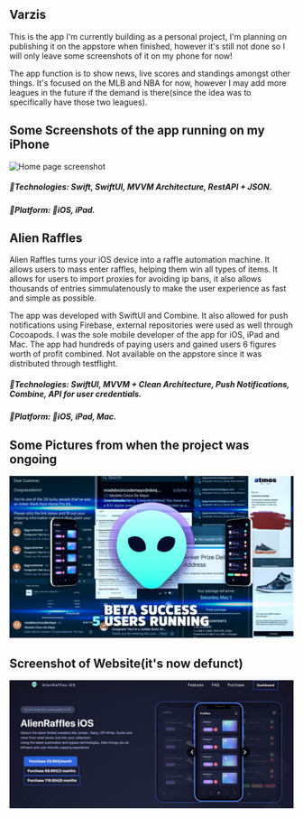 
## Varzis
This is the app I'm currently building as a personal project, I'm planning on publishing it on the appstore when finished, however it's still not done so I will only leave some screenshots of it on my phone for now! 

The app function is to show news, live scores and standings amongst other things. It's focused on the MLB and NBA for now, however I may add more leagues in the future if the demand is there(since the idea was to specifically have those two leagues). 

## Some Screenshots of the app running on my iPhone



![Home page screenshot](home.PNG)



##### 🔨Technologies: Swift, SwiftUI, MVVM Architecture, RestAPI + JSON.
##### 🚀Platform: 📱iOS, iPad.







## Alien Raffles
Alien Raffles turns your iOS device into a raffle automation machine. It allows users to mass enter raffles, helping them win all types of items. It allows for users to import proxies for avoiding ip bans, it also allows thousands of entries simmulatenously to make the user experience as fast and simple as possible.

The app was developed with SwiftUI and Combine. It also allowed for push notifications using Firebase, external repositories were used as well through Cocoapods.
I was the sole mobile developer of the app for iOS, iPad and Mac.
The app had hundreds of paying users and gained users 6 figures worth of profit combined.
Not available on the appstore since it was distributed through testflight.


##### 🔨Technologies: SwiftUI, MVVM + Clean Architecture, Push Notifications, Combine, API for user credentials.
##### 🚀Platform: 📱iOS, iPad, Mac.

## Some Pictures from when the project was ongoing

![Success Collage](successalien.jpeg)

## Screenshot of Website(it's now defunct)
![Screenshot of Website(it's now defunct)](sitepic.jpeg)


